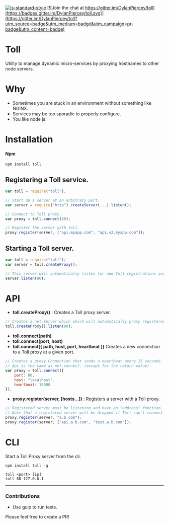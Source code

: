 [![js-standard-style](https://img.shields.io/badge/code%20style-standard-brightgreen.svg)](http://standardjs.com/)
[![Join the chat at https://gitter.im/DylanPiercey/toll](https://badges.gitter.im/DylanPiercey/toll.svg)](https://gitter.im/DylanPiercey/toll?utm_source=badge&utm_medium=badge&utm_campaign=pr-badge&utm_content=badge)


# Toll

Utility to manage dynamic micro-services by proxying hostnames to other node servers.

# Why

* Sometimes you are stuck in an environment without something like NGINX.
* Services may be too sporadic to properly configure.
* You like node js.

# Installation

#### Npm
```console
npm install toll
```

## Registering a Toll service.
```javascript
var toll = require("toll");

// Start up a server at an arbitrary port.
var server = require("http").createServer(...).listen();

// Connect to Toll proxy.
var proxy = toll.connect(80);

// Register the server with toll.
proxy.register(server, ["api.myapp.com", "api.v2.myapp.com"]);
```

## Starting a Toll server.
```javascript
var toll = require("toll");
var server = toll.createProxy();

// This server will automatically listen for new Toll registrations and proxy by hostname.
server.listen(80);
```

# API
+ **toll.createProxy()** : Creates a Toll proxy server.

```javascript
// Creates a net.Server which which will automatically proxy registered toll services.
toll.createProxy().listen(80);
```

+ **toll.connect(path)**
+ **toll.connect(port, host)**
+ **toll.connect({ path, host, port, heartbeat })**
Creates a new connection to a Toll proxy at a given port.

```javascript
// Creates a proxy Connection that sends a heartbeat every 15 seconds.
// Api is the same as net.connect. (except for the return value).
var proxy = toll.connect({
	port: 80,
	host: "localhost".
	heartbeat: 15000
});
```

+ **proxy.register(server, [hosts...])** : Registers a server with a Toll proxy.

```javascript
// Registered server must be listening and have an "address" function.
// Note that a registered server will be dropped if Toll can't connect to it until it sends another heartbeat.
proxy.register(server, "a.b.com");
proxy.register(server, ["api.a.b.com", "test.a.b.com"]);
```


# CLI

Start a Toll Proxy server from the cli.

```terminal
npm install toll -g

toll <port> [ip]
toll 80 127.0.0.1
```

---

### Contributions

* Use gulp to run tests.

Please feel free to create a PR!
